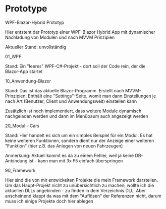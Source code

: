 # Prototype
WPF-Blazor-Hybrid Prototyp

Hier entsteht der Prototyp einer WPF-Blazor Hybrid App mit dynamischer Nachladung von Modulen und nach MVVM Prinzipien

Aktueller Stand: unvollständig 

01_WPF

Stand: Ein "leeres" WPF-C#-Projekt - dort soll der Code rein, der die Blazor-App startet

10_Anwendung-Blazor

Stand: Das ist das aktuelle Blazor-Programm. Erstellt nach MVVM-Prinzipien. Enthält eine "Settings"-Seite, womit man dann Einstellungen je nach Art (Benutzer, Client und Anwendungsweit) einstellen kann

Zusätzlich ist noch implementiert, dass weitere Module dynamisch nachgeladen werden und dann im Menübaum auch angezeigt werden

20_Modul - Cars

Stand: Hier handelt es sich um ein simples Beispiel für ein Modul. Es hat keine weiteren Funktionen, sondern dient nur der Anzeige einer weiteren "Funktion" (hier z.B. das Anlegen von neuen Fahrzeugen)

Anmerkung: Aktuell kommt es da zu einem Fehler, weil ja keine DB-Anbindung ist - kann man mit 3x F5 einfach überspringen

90_Framework

Hier sind die von mir entwickelten Projekte die mein Framework darstellen. Um das Haupt-Projekt nicht zu unübersichtlich zu machen, wollte ich die aktuellen DLLs angebinden - zu finden in dem Verzeichnis DLL. Aber anscheinend klappt da was mit dem "Auflösen" der Referenzen nicht, darum muss ich einige Projekte doch hier ablegen
